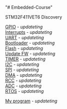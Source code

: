 "# Embedded-Course" 

STM32F411VET6 Discovery

[GPIO]()  - _updateting_ </br>
[Interrupts]() - _updateting_ </br>
[UART]() - _updateting_ </br>
[Bootloader]() - _updateting_ </br>
[Flash]() - _updateting_ </br>
[Update FW]() - _updateting_ </br>
[TIMER]() - _updateting_ </br>
[I2C]() - _updateting_ </br>
[SPI]() - _updateting_ </br>
[DMA]() - _updateting_ </br>
[RCC](https://github.com/DomainJin/Embedded-Course/blob/main/STM32course/Core/Src/myRCC.c) - _updateting_ </br>
[ADC]() - _updateting_ </br>
[RTOS]() - _updateting_ </br>

[My program](https://github.com/DomainJin/Embedded-Course/blob/main/STM32course/Core/Src/main.c) - _updateting_




